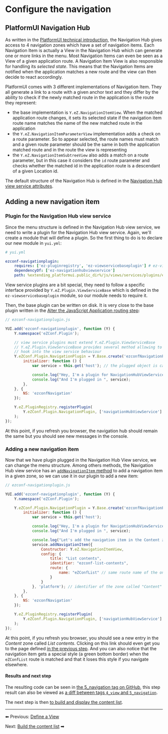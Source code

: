 # Configure the navigation

## PlatformUI Navigation Hub

As written in the [PlatformUI technical introduction](https://doc.ez.no/display/DEVELOPER/Extending+eZ+Platform+UI),
the Navigation Hub gives access to 4 navigation zones which have a set of navigation items.
Each Navigation Item is actually a View in the Navigation Hub which can generate one or more links in the menu.
Most Navigation Items can even be seen as a View of a given application route.
A Navigation Item View is also responsible for handling its *selected state*.
This means that the Navigation Items are notified when the application matches a new route and the view can then decide to react accordingly.

PlatformUI comes with 3 different implementations of Navigation Item.
They all generate a link to a route with a given anchor text and they differ by the ability to check
if the newly matched route in the application is the route they represent:

- the base implementation is `Y.eZ.NavigationItemView`. When the matched application route changes,
it sets its selected state if the navigation item route name matches the name of the new matched route in the application
- the `Y.eZ.NavigationItemParameterView` implementation adds a check on a route parameter.
So to appear selected, the route names must match and a given route parameter should be the same in both the application matched route and in the route the view is representing
- the `Y.eZ.NavigationItemSubtreeView` also adds a match on a route parameter,
but in this case it considers the `id` route parameter and checks whether the matched id in the application route is a descendant of a given Location id.

The default structure of the Navigation Hub is defined in the [Navigation Hub view service attributes](https://github.com/ezsystems/PlatformUIBundle/blob/master/Resources/public/js/views/services/ez-navigationhubviewservice.js#L407).

## Adding a new navigation item

### Plugin for the Navigation Hub view service

Since the menu structure is defined in the Navigation Hub view service, we need to write a plugin for the Navigation Hub view service.
Again, we'll create a module that will define a plugin. So the first thing to do is to declare our new module in `yui.yml`:

``` yaml
# yui.yml

ezconf-navigationplugin:
    requires: ['ez-pluginregistry', 'ez-viewservicebaseplugin'] # ez-viewservicebaseplugin instead of plugin, base for plugins for view services
    dependencyOf: ['ez-navigationhubviewservice']
    path: %extending_platformui.public_dir%/js/views/services/plugins/ezconf-navigationplugin.js
```

View service plugins are a bit special, they need to follow a specific interface provided by `Y.eZ.Plugin.ViewServiceBase`
which is defined in the `ez-viewservicebaseplugin` module, so our module needs to require it.

Then, the base plugin can be written on disk. It is very close to the base plugin written in the [Alter the JavaScript Application routing step](alter_the_javascript_aplication_routing.md):

``` js
// ezconf-navigationplugin.js

YUI.add('ezconf-navigationplugin', function (Y) {
    Y.namespace('eZConf.Plugin');

    // view service plugins must extend Y.eZ.Plugin.ViewServiceBase
    // Y.eZ.Plugin.ViewServiceBase provides several method allowing to deeply
    // hook into the view service behaviour
    Y.eZConf.Plugin.NavigationPlugin = Y.Base.create('ezconfNavigationPlugin', Y.eZ.Plugin.ViewServiceBase, [], {
        initializer: function () {
            var service = this.get('host'); // the plugged object is called host

            console.log("Hey, I'm a plugin for NavigationHubViewService");
            console.log("And I'm plugged in ", service);
        },
    }, {
        NS: 'ezconfNavigation'
    });

    Y.eZ.PluginRegistry.registerPlugin(
        Y.eZConf.Plugin.NavigationPlugin, ['navigationHubViewService']
    );
});
```

At this point, if you refresh you browser, the navigation hub should remain the same but you should see new messages in the console.

### Adding a new navigation item

Now that we have plugin plugged in the Navigation Hub View service, we can change the menu structure.
Among others methods, the Navigation Hub view service has an [`addNavigationItem` method](http://ezsystems.github.io/platformui-javascript-api/classes/eZ.NavigationHubViewService.html#method_addNavigationItem) to add a navigation item in a given zone, so we can use it in our plugin to add a new item:

``` js
// ezconf-navigationplugin.js

YUI.add('ezconf-navigationplugin', function (Y) {
    Y.namespace('eZConf.Plugin');

    Y.eZConf.Plugin.NavigationPlugin = Y.Base.create('ezconfNavigationPlugin', Y.eZ.Plugin.ViewServiceBase, [], {
        initializer: function () {
            var service = this.get('host');

            console.log("Hey, I'm a plugin for NavigationHubViewService");
            console.log("And I'm plugged in ", service);

            console.log("Let's add the navigation item in the Content zone");
            service.addNavigationItem({
                Constructor: Y.eZ.NavigationItemView,
                config: {
                    title: "List contents",
                    identifier: "ezconf-list-contents",
                    route: {
                        name: "eZConfList" // same route name of the one added in the app plugin
                    }
                }
            }, 'platform'); // identifier of the zone called "Content" in the UI
        },
    }, {
        NS: 'ezconfNavigation'
    });

    Y.eZ.PluginRegistry.registerPlugin(
        Y.eZConf.Plugin.NavigationPlugin, ['navigationHubViewService']
    );
});
```

At this point, if you refresh you browser, you should see a new entry in the *Content* zone called *List contents*.
Clicking on this link should even get you to the page defined [in the previous step](define_a_view.md).
And you can also notice that the navigation item gets a special style (a green bottom border)
when the `eZConfList` route is matched and that it loses this style if you navigate elsewhere.

#### Results and next step

The resulting code can be seen in [the 5\_navigation tag on GitHub](https://github.com/ezsystems/ExtendingPlatformUIConferenceBundle/releases/tag/5_navigation),
this step result can also be viewed as [a diff between tags `4_view` and `5_navigation`](https://github.com/ezsystems/ExtendingPlatformUIConferenceBundle/compare/4_view...5_navigation).

The next step is then [to build and display the content list](build_the_content_list.md).

------

⬅ Previous: [Define a View](define_a_view.md)

Next: [Build the content list](build_the_content_list.md) ➡
